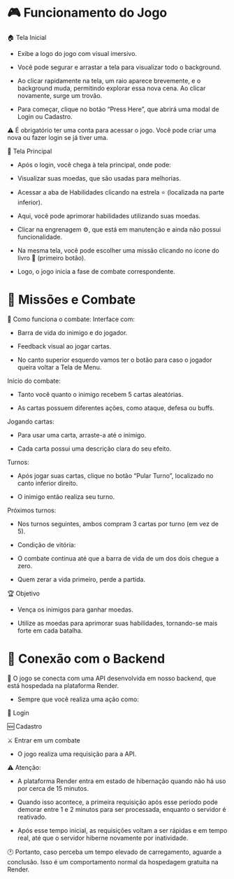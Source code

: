 # 🎮 Funcionamento do Jogo
🏠 Tela Inicial
- Exibe a logo do jogo com visual imersivo.
  
- Você pode segurar e arrastar a tela para visualizar todo o background.

- Ao clicar rapidamente na tela, um raio aparece brevemente, e o background muda, permitindo explorar essa nova cena. Ao clicar novamente, surge um trovão.

- Para começar, clique no botão “Press Here”, que abrirá uma modal de Login ou Cadastro.

⚠️ É obrigatório ter uma conta para acessar o jogo. Você pode criar uma nova ou fazer login se já tiver uma.

🌟 Tela Principal
 - Após o login, você chega à tela principal, onde pode:

 - Visualizar suas moedas, que são usadas para melhorias.

 - Acessar a aba de Habilidades clicando na estrela ⭐ (localizada na parte inferior).

 - Aqui, você pode aprimorar habilidades utilizando suas moedas.

 - Clicar na engrenagem ⚙️, que está em manutenção e ainda não possui funcionalidade.

 - Na mesma tela, você pode escolher uma missão clicando no ícone do livro 📖 (primeiro botão).

 - Logo, o jogo inicia a fase de combate correspondente.

# 📜 Missões e Combate

🎯 Como funciona o combate:
Interface com:

 - Barra de vida do inimigo e do jogador.

 - Feedback visual ao jogar cartas.

 - No canto superior esquerdo vamos ter o botão para caso o jogador queira voltar 
 a Tela de Menu.

Início do combate:

 - Tanto você quanto o inimigo recebem 5 cartas aleatórias.

 - As cartas possuem diferentes ações, como ataque, defesa ou buffs.

Jogando cartas:

 - Para usar uma carta, arraste-a até o inimigo.

 - Cada carta possui uma descrição clara do seu efeito.

 Turnos:

- Após jogar suas cartas, clique no botão “Pular Turno”, localizado no canto inferior direito.

- O inimigo então realiza seu turno.

Próximos turnos:

- Nos turnos seguintes, ambos compram 3 cartas por turno (em vez de 5).

- Condição de vitória:

- O combate continua até que a barra de vida de um dos dois chegue a zero.

- Quem zerar a vida primeiro, perde a partida.

🏆 Objetivo
- Vença os inimigos para ganhar moedas.

- Utilize as moedas para aprimorar suas habilidades, tornando-se mais forte em cada batalha.

# 🔗 Conexão com o Backend
🚀 O jogo se conecta com uma API desenvolvida em nosso backend, que está hospedada na plataforma Render.

 - Sempre que você realiza uma ação como:

🔑 Login

🆕 Cadastro

⚔️ Entrar em um combate
 - O jogo realiza uma requisição para a API.

⚠️ Atenção:
 - A plataforma Render entra em estado de hibernação quando não há uso por cerca de 15 minutos.
 - Quando isso acontece, a primeira requisição após esse período pode demorar entre 1 e 2 minutos para ser processada, enquanto o servidor é reativado.

 - Após esse tempo inicial, as requisições voltam a ser rápidas e em tempo real, até que o servidor hiberne novamente por inatividade.

🕐 Portanto, caso perceba um tempo elevado de carregamento, aguarde a conclusão. Isso é um comportamento normal da hospedagem gratuita na Render.
